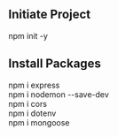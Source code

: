 ## Initiate Project
npm init -y  

## Install Packages
npm i express  
npm i nodemon --save-dev  
npm i cors  
npm i dotenv  
npm i mongoose  
